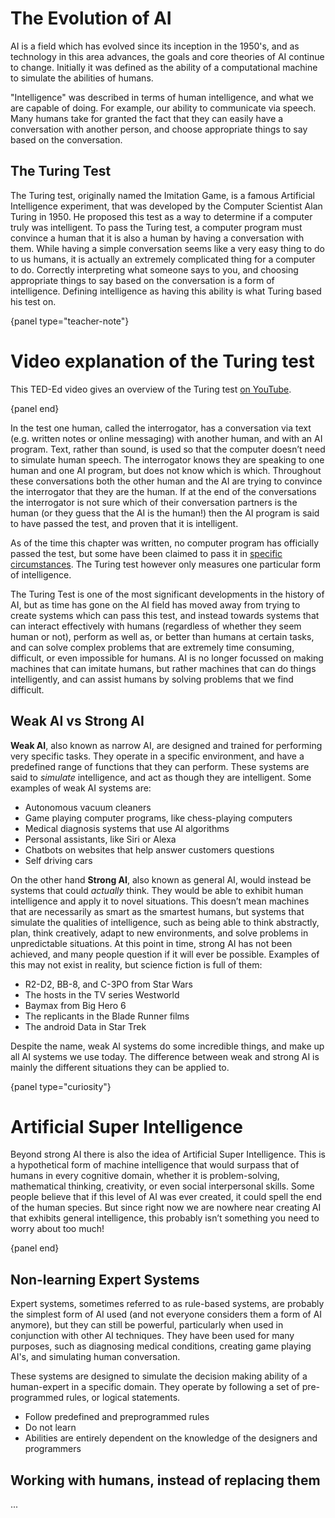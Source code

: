 # The Evolution of AI

AI is a field which has evolved since its inception in the 1950's, and as technology in this area advances, the goals and core theories of AI continue to change.
Initially it was defined as the ability of a computational machine to simulate the abilities of humans.

"Intelligence" was described in terms of human intelligence, and what we are capable of doing.
For example, our ability to communicate via speech.
Many humans take for granted the fact that they can easily have a conversation with another person, and choose appropriate things to say based on the conversation.
<!-- The ability to do this is a form of intelligence, and for computers it isn’t so easy! -->

<!-- Overtime the idea of what makes a machine intelligent has shifted from mimicing humans, to... -->


## The Turing Test

<!-- Maybe turn this into a curiosity panel? -->
The Turing test, originally named the Imitation Game, is a famous Artificial Intelligence experiment, that was developed by the Computer Scientist Alan Turing in 1950.
He proposed this test as a way to determine if a computer truly was intelligent.
To pass the Turing test, a computer program must convince a human that it is also a human by having a conversation with them.
While having a simple conversation seems like a very easy thing to do to us humans, it is actually an extremely complicated thing for a computer to do.
Correctly interpreting what someone says to you, and choosing appropriate things to say based on the conversation is a form of intelligence.
Defining intelligence as having this ability is what Turing based his test on.

{panel type="teacher-note"}

# Video explanation of the Turing test

This TED-Ed video gives an overview of the Turing test [on YouTube](https://www.youtube.com/watch?v=3wLqsRLvV-c).

{panel end}

In the test one human, called the interrogator, has a conversation via text (e.g. written notes or online messaging) with another human, and with an AI program.
Text, rather than sound, is used so that the computer doesn’t need to simulate human speech.
The interrogator knows they are speaking to one human and one AI program, but does not know which is which.
Throughout these conversations both the other human and the AI are trying to convince the interrogator that they are the human.
If at the end of the conversations the interrogator is not sure which of their conversation partners is the human (or they guess that the AI is the human!) then the AI program is said to have passed the test, and proven that it is intelligent.

As of the time this chapter was written, no computer program has officially passed the test, but some have been claimed to pass it in [specific circumstances](https://www.cnet.com/news/alphabet-chairman-says-google-duplex-passes-turing-test-in-one-specific-way-io-2018/).
The Turing test however only measures one particular form of intelligence.

The Turing Test is one of the most significant developments in the history of AI, but as time has gone on the AI field has moved away from trying to create systems which can pass this test, and instead towards systems that can interact effectively with humans (regardless of whether they seem human or not), perform as well as, or better than humans at certain tasks, and can solve complex problems that are extremely time consuming, difficult, or even impossible for humans.
AI is no longer focussed on making machines that can imitate humans, but rather machines that can do things intelligently, and can assist humans by solving problems that we find difficult.

<!-- ## Section on movement away from just how humans would solve it -->

## Weak AI vs Strong AI

**Weak AI**, also known as narrow AI, are designed and trained for performing very specific tasks.
They operate in a specific environment, and have a predefined range of functions that they can perform.
These systems are said to *simulate* intelligence, and act as though they are intelligent.
Some examples of weak AI systems are:

- Autonomous vacuum cleaners
- Game playing computer programs, like chess-playing computers
- Medical diagnosis systems that use AI algorithms
- Personal assistants, like Siri or Alexa
- Chatbots on websites that help answer customers questions
- Self driving cars

On the other hand **Strong AI**, also known as general AI, would instead be systems that could *actually* think.
They would be able to exhibit human intelligence and apply it to novel situations.
This doesn’t mean machines that are necessarily as smart as the smartest humans, but systems that simulate the qualities of intelligence, such as being able to think abstractly, plan, think creatively, adapt to new environments, and solve problems in unpredictable situations.
At this point in time, strong AI has not been achieved, and many people question if it will ever be possible.
Examples of this may not exist in reality, but science fiction is full of them:
<!-- Need to check if these would still be relatively well known to students... -->

- R2-D2, BB-8, and C-3PO from Star Wars
- The hosts in the TV series Westworld
- Baymax from Big Hero 6
- The replicants in the Blade Runner films
- The android Data in Star Trek

Despite the name, weak AI systems do some incredible things, and make up all AI systems we use today.
The difference between weak and strong AI is mainly the different situations they can be applied to.

{panel type="curiosity"}

# Artificial Super Intelligence

Beyond strong AI there is also the idea of Artificial Super Intelligence. This is a hypothetical form of machine intelligence that would surpass that of humans in every cognitive domain, whether it is problem-solving, mathematical thinking, creativity, or even social interpersonal skills. Some people believe that if this level of AI was ever created, it could spell the end of the human species. But since right now we are nowhere near creating AI that exhibits general intelligence, this probably isn’t something you need to worry about too much!

{panel end}

## Non-learning Expert Systems

Expert systems, sometimes referred to as rule-based systems, are probably the simplest form of AI used (and not everyone considers them a form of AI anymore), but they can still be powerful, particularly when used in conjunction with other AI techniques.
They have been used for many purposes, such as diagnosing medical conditions, creating game playing AI's, and simulating human conversation.

These systems are designed to simulate the decision making ability of a human-expert in a specific domain.
They operate by following a set of pre-programmed rules, or logical statements.

- Follow predefined and preprogrammed rules
- Do not learn
- Abilities are entirely dependent on the knowledge of the designers and programmers


<!-- ## Evolutionary Approach -->

## Working with humans, instead of replacing them

...
